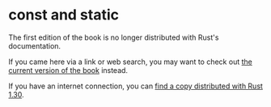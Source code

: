 # const and static

The first edition of the book is no longer distributed with Rust's documentation.

If you came here via a link or web search, you may want to check out [the current
version of the book](../ch20-01-unsafe-rust.html#accessing-or-modifying-a-mutable-static-variable) instead.

If you have an internet connection, you can [find a copy distributed with
Rust
1.30](https://doc.rust-lang.org/1.30.0/book/first-edition/const-and-static.html).
